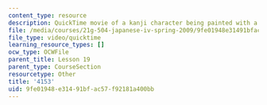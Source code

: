 ```yaml
---
content_type: resource
description: QuickTime movie of a kanji character being painted with a brush.
file: /media/courses/21g-504-japanese-iv-spring-2009/9fe01948e31491bfac57f92181a400bb_4153.mov
file_type: video/quicktime
learning_resource_types: []
ocw_type: OCWFile
parent_title: Lesson 19
parent_type: CourseSection
resourcetype: Other
title: '4153'
uid: 9fe01948-e314-91bf-ac57-f92181a400bb
---
```

